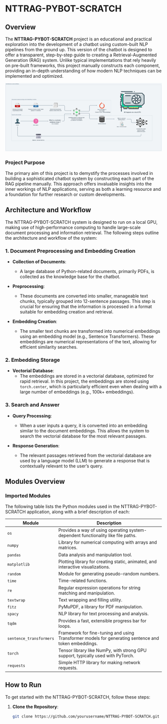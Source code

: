 # NTTRAG-PYBOT-SCRATCH

## Overview

The **NTTRAG-PYBOT-SCRATCH** project is an educational and practical exploration into the development of a chatbot using custom-built NLP pipelines from the ground up. This version of the chatbot is designed to offer a transparent, step-by-step guide to creating a Retrieval-Augmented Generation (RAG) system. Unlike typical implementations that rely heavily on pre-built frameworks, this project manually constructs each component, providing an in-depth understanding of how modern NLP techniques can be implemented and optimized.

![Architecture and Workflow](/img/workflow.png)

### Project Purpose

The primary aim of this project is to demystify the processes involved in building a sophisticated chatbot system by constructing each part of the RAG pipeline manually. This approach offers invaluable insights into the inner workings of NLP applications, serving as both a learning resource and a foundation for further research or custom developments.

## Architecture and Workflow

The NTTRAG-PYBOT-SCRATCH system is designed to run on a local GPU, making use of high-performance computing to handle large-scale document processing and information retrieval. The following steps outline the architecture and workflow of the system:

### 1. Document Preprocessing and Embedding Creation

- **Collection of Documents**: 
  - A large database of Python-related documents, primarily PDFs, is collected as the knowledge base for the chatbot.
  
- **Preprocessing**:
  - These documents are converted into smaller, manageable text chunks, typically grouped into 12-sentence passages. This step is crucial for ensuring that the information is processed in a format suitable for embedding creation and retrieval.

- **Embedding Creation**:
  - The smaller text chunks are transformed into numerical embeddings using an embedding model (e.g., Sentence Transformers). These embeddings are numerical representations of the text, allowing for efficient similarity searches.

### 2. Embedding Storage

- **Vectorial Database**:
  - The embeddings are stored in a vectorial database, optimized for rapid retrieval. In this project, the embeddings are stored using `torch.center`, which is particularly efficient even when dealing with a large number of embeddings (e.g., 100k+ embeddings).

### 3. Search and Answer

- **Query Processing**:
  - When a user inputs a query, it is converted into an embedding similar to the document embeddings. This allows the system to search the vectorial database for the most relevant passages.

- **Response Generation**:
  - The relevant passages retrieved from the vectorial database are used by a language model (LLM) to generate a response that is contextually relevant to the user’s query.

## Modules Overview

### Imported Modules

The following table lists the Python modules used in the NTTRAG-PYBOT-SCRATCH application, along with a brief description of each:

| Module                  | Description                                                                 |
|-------------------------|-----------------------------------------------------------------------------|
| `os`                    | Provides a way of using operating system-dependent functionality like file paths.|
| `numpy`                 | Library for numerical computing with arrays and matrices.                   |
| `pandas`                | Data analysis and manipulation tool.                                        |
| `matplotlib`            | Plotting library for creating static, animated, and interactive visualizations. |
| `random`                | Module for generating pseudo-random numbers.                                |
| `time`                  | Time-related functions.                                                     |
| `re`                    | Regular expression operations for string matching and manipulation.         |
| `textwrap`              | Text wrapping and filling utility.                                          |
| `fitz`                  | PyMuPDF, a library for PDF manipulation.                                    |
| `spacy`                 | NLP library for text processing and analysis.                               |
| `tqdm`                  | Provides a fast, extensible progress bar for loops.                         |
| `sentence_transformers` | Framework for fine-tuning and using Transformer models for generating sentence and token embeddings. |
| `torch`                 | Tensor library like NumPy, with strong GPU support, typically used with PyTorch. |
| `requests`              | Simple HTTP library for making network requests.                            |

## How to Run

To get started with the NTTRAG-PYBOT-SCRATCH, follow these steps:

1. **Clone the Repository**:
   ```bash
   git clone https://github.com/yourusername/NTTRAG-PYBOT-SCRATCH.git
